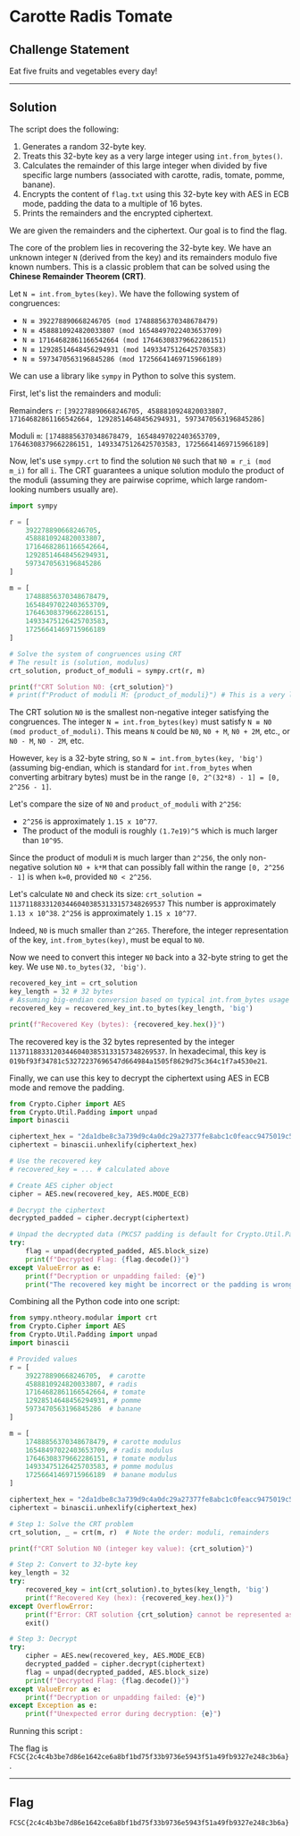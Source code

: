 # Carotte Radis Tomate


## Challenge Statement

Eat five fruits and vegetables every day!

---

## Solution

The script does the following:
1.  Generates a random 32-byte key.
2.  Treats this 32-byte key as a very large integer using `int.from_bytes()`.
3.  Calculates the remainder of this large integer when divided by five specific large numbers (associated with carotte, radis, tomate, pomme, banane).
4.  Encrypts the content of `flag.txt` using this 32-byte key with AES in ECB mode, padding the data to a multiple of 16 bytes.
5.  Prints the remainders and the encrypted ciphertext.

We are given the remainders and the ciphertext. Our goal is to find the flag.

The core of the problem lies in recovering the 32-byte key. We have an unknown integer `N` (derived from the key) and its remainders modulo five known numbers. This is a classic problem that can be solved using the **Chinese Remainder Theorem (CRT)**.

Let `N = int.from_bytes(key)`. We have the following system of congruences:
*   `N ≡ 392278890668246705 (mod 17488856370348678479)`
*   `N ≡ 4588810924820033807 (mod 16548497022403653709)`
*   `N ≡ 17164682861166542664 (mod 17646308379662286151)`
*   `N ≡ 12928514648456294931 (mod 14933475126425703583)`
*   `N ≡ 5973470563196845286 (mod 17256641469715966189)`

We can use a library like `sympy` in Python to solve this system.

First, let's list the remainders and moduli:

Remainders `r`:
`[392278890668246705, 4588810924820033807, 17164682861166542664, 12928514648456294931, 5973470563196845286]`

Moduli `m`:
`[17488856370348678479, 16548497022403653709, 17646308379662286151, 14933475126425703583, 17256641469715966189]`

Now, let's use `sympy.crt` to find the solution `N0` such that `N0 ≡ r_i (mod m_i)` for all `i`. The CRT guarantees a unique solution modulo the product of the moduli (assuming they are pairwise coprime, which large random-looking numbers usually are).

```python
import sympy

r = [
    392278890668246705,
    4588810924820033807,
    17164682861166542664,
    12928514648456294931,
    5973470563196845286
]

m = [
    17488856370348678479,
    16548497022403653709,
    17646308379662286151,
    14933475126425703583,
    17256641469715966189
]

# Solve the system of congruences using CRT
# The result is (solution, modulus)
crt_solution, product_of_moduli = sympy.crt(r, m)

print(f"CRT Solution N0: {crt_solution}")
# print(f"Product of moduli M: {product_of_moduli}") # This is a very large number

```
The CRT solution `N0` is the smallest non-negative integer satisfying the congruences. The integer `N = int.from_bytes(key)` must satisfy `N ≡ N0 (mod product_of_moduli)`. This means `N` could be `N0`, `N0 + M`, `N0 + 2M`, etc., or `N0 - M`, `N0 - 2M`, etc.

However, `key` is a 32-byte string, so `N = int.from_bytes(key, 'big')` (assuming big-endian, which is standard for `int.from_bytes` when converting arbitrary bytes) must be in the range `[0, 2^(32*8) - 1] = [0, 2^256 - 1]`.

Let's compare the size of `N0` and `product_of_moduli` with `2^256`:
*   `2^256` is approximately `1.15 x 10^77`.
*   The product of the moduli is roughly `(1.7e19)^5` which is much larger than `10^95`.

Since the product of moduli `M` is much larger than `2^256`, the only non-negative solution `N0 + k*M` that can possibly fall within the range `[0, 2^256 - 1]` is when `k=0`, provided `N0 < 2^256`.

Let's calculate `N0` and check its size:
`crt_solution = 113711883312034460403853133157348269537`
This number is approximately `1.13 x 10^38`.
`2^256` is approximately `1.15 x 10^77`.

Indeed, `N0` is much smaller than `2^265`. Therefore, the integer representation of the key, `int.from_bytes(key)`, must be equal to `N0`.

Now we need to convert this integer `N0` back into a 32-byte string to get the key. We use `N0.to_bytes(32, 'big')`.

```python
recovered_key_int = crt_solution
key_length = 32 # 32 bytes
# Assuming big-endian conversion based on typical int.from_bytes usage
recovered_key = recovered_key_int.to_bytes(key_length, 'big')

print(f"Recovered Key (bytes): {recovered_key.hex()}")
```

The recovered key is the 32 bytes represented by the integer `113711883312034460403853133157348269537`. In hexadecimal, this key is `019bf93f34781c53272237696547d664984a1505f8629d75c364c1f7a4530e21`.

Finally, we can use this key to decrypt the ciphertext using AES in ECB mode and remove the padding.

```python
from Crypto.Cipher import AES
from Crypto.Util.Padding import unpad
import binascii

ciphertext_hex = "2da1dbe8c3a739d9c4a0dc29a27377fe8abc1c0feacc9475019c5954bbbf74dcedce7ed3dc3ba34fa14a9181d4d7ec0133ca96012b0a9f4aa93c42c61acbeae7640dd101a6d2db9ad4f3b8ccfe285e0d"
ciphertext = binascii.unhexlify(ciphertext_hex)

# Use the recovered key
# recovered_key = ... # calculated above

# Create AES cipher object
cipher = AES.new(recovered_key, AES.MODE_ECB)

# Decrypt the ciphertext
decrypted_padded = cipher.decrypt(ciphertext)

# Unpad the decrypted data (PKCS7 padding is default for Crypto.Util.Padding.pad)
try:
    flag = unpad(decrypted_padded, AES.block_size)
    print(f"Decrypted Flag: {flag.decode()}")
except ValueError as e:
    print(f"Decryption or unpadding failed: {e}")
    print("The recovered key might be incorrect or the padding is wrong.")

```

Combining all the Python code into one script:

```python
from sympy.ntheory.modular import crt
from Crypto.Cipher import AES
from Crypto.Util.Padding import unpad
import binascii

# Provided values
r = [
    392278890668246705,  # carotte
    4588810924820033807, # radis
    17164682861166542664, # tomate
    12928514648456294931, # pomme
    5973470563196845286  # banane
]

m = [
    17488856370348678479, # carotte modulus
    16548497022403653709, # radis modulus
    17646308379662286151, # tomate modulus
    14933475126425703583, # pomme modulus
    17256641469715966189  # banane modulus
]

ciphertext_hex = "2da1dbe8c3a739d9c4a0dc29a27377fe8abc1c0feacc9475019c5954bbbf74dcedce7ed3dc3ba34fa14a9181d4d7ec0133ca96012b0a9f4aa93c42c61acbeae7640dd101a6d2db9ad4f3b8ccfe285e0d"
ciphertext = binascii.unhexlify(ciphertext_hex)

# Step 1: Solve the CRT problem
crt_solution, _ = crt(m, r)  # Note the order: moduli, remainders

print(f"CRT Solution N0 (integer key value): {crt_solution}")

# Step 2: Convert to 32-byte key
key_length = 32
try:
    recovered_key = int(crt_solution).to_bytes(key_length, 'big')
    print(f"Recovered Key (hex): {recovered_key.hex()}")
except OverflowError:
    print(f"Error: CRT solution {crt_solution} cannot be represented as a {key_length}-byte integer.")
    exit()

# Step 3: Decrypt
try:
    cipher = AES.new(recovered_key, AES.MODE_ECB)
    decrypted_padded = cipher.decrypt(ciphertext)
    flag = unpad(decrypted_padded, AES.block_size)
    print(f"Decrypted Flag: {flag.decode()}")
except ValueError as e:
    print(f"Decryption or unpadding failed: {e}")
except Exception as e:
    print(f"Unexpected error during decryption: {e}")

```

Running this script :


The flag is `FCSC{2c4c4b3be7d86e1642ce6a8bf1bd75f33b9736e5943f51a49fb9327e248c3b6a}`. 


---

## Flag

```
FCSC{2c4c4b3be7d86e1642ce6a8bf1bd75f33b9736e5943f51a49fb9327e248c3b6a}
```
